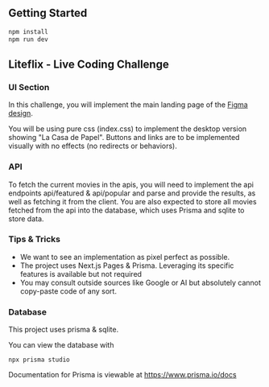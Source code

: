 ## Getting Started

```bash
npm install
npm run dev
```

## Liteflix - Live Coding Challenge


### UI Section
  In this challenge, you will implement the main landing page of the [Figma design](https://www.figma.com/design/8IrWHW2aUQZN6ILycX6ug7/Liteflix-Challenge?node-id=0-1&node-type=canvas).

You will be using pure css (index.css) to implement the desktop version showing "La Casa de Papel".
Buttons and links are to be implemented visually with no effects (no redirects or behaviors).


### API
To fetch the current movies in the apis, you will need to implement the api endpoints api/featured & api/popular and parse and provide the results, as well as fetching it from the client.
You are also expected to store all movies fetched from the api into the database, which uses Prisma and sqlite to store data.

### Tips & Tricks
- We want to see an implementation as pixel perfect as possible.
- The project uses Next.js Pages & Prisma. Leveraging its specific features is available but not required
- You may consult outside sources like Google or AI but absolutely cannot copy-paste code of any sort.

### Database

This project uses prisma & sqlite.

You can view the database with
```
npx prisma studio
```
Documentation for Prisma is viewable at https://www.prisma.io/docs
